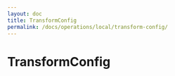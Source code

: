 ```yaml
---
layout: doc
title: TransformConfig
permalink: /docs/operations/local/transform-config/
---
```


TransformConfig
===============